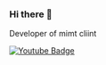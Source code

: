 ### Hi there 👋

Developer of mimt cliint

<div id="badges">
  <a href="https://www.youtube.com/channel/UC8JdXYNe9_fcWI4DBTAbRMw">
    <img src="https://img.shields.io/badge/YouTube-red?style=for-the-badge&logo=youtube&logoColor=white" alt="Youtube Badge"/>
  </a>
</div>
